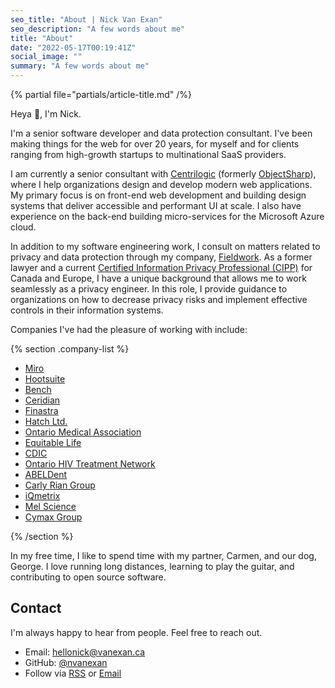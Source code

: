 ```yaml
---
seo_title: "About | Nick Van Exan"
seo_description: "A few words about me"
title: "About"
date: "2022-05-17T00:19:41Z"
social_image: ""
summary: "A few words about me"
---
```


{% partial file="partials/article-title.md" /%}

Heya 👋, I'm Nick.

I'm a senior software developer and data protection consultant. I've been making things for the web for over 20 years, for myself and for clients ranging from high-growth startups to multinational SaaS providers. 

I am currently a senior consultant with [Centrilogic](https://www.centrilogic.com/) (formerly [ObjectSharp](https://objectsharp.com/)), where I help organizations design and develop modern web applications. My primary focus is on front-end web development and building design systems that deliver accessible and performant UI at scale. I also have experience on the back-end building micro-services for the Microsoft Azure cloud.

In addition to my software engineering work, I consult on matters related to privacy and data protection through my company, [Fieldwork](https://fieldwork.is). As a former lawyer and a current [Certified Information Privacy Professional (CIPP)](https://iapp.org/certify/cipp/) for Canada and Europe, I have a unique background that allows me to work seamlessly as a privacy engineer. In this role, I provide guidance to organizations on how to decrease privacy risks and implement effective controls in their information systems.

Companies I've had the pleasure of working with include:

{% section .company-list %}

- [Miro](https://miro.com/)
- [Hootsuite](https://hootsuite.com/)
- [Bench](https://bench.co/)
- [Ceridian](https://www.ceridian.com/)
- [Finastra](https://www.finastra.com/)
- [Hatch Ltd.](https://www.hatch.com/)
- [Ontario Medical Association](https://www.oma.org/)
- [Equitable Life](https://www.equitable.ca/)
- [CDIC](https://www.cdic.ca/)
- [Ontario HIV Treatment Network](https://www.ohtn.on.ca/)
- [ABELDent](https://www.abeldent.com/)
- [Carly Rian Group](https://carlyriangroup.com/)
- [iQmetrix](https://iqmetrix.com/)
- [Mel Science](https://melscience.com/)
- [Cymax Group](https://www.cymaxgroup.com/)

{% /section %}

In my free time, I like to spend time with my partner, Carmen, and our dog, George. I love running long distances, learning to play the guitar, and contributing to open source software.

## Contact

I'm always happy to hear from people. Feel free to reach out.

- Email: [hellonick@vanexan.ca](mailto:hellonick@vanexan.ca)
- GitHub: [@nvanexan](https://github.com/nvanexan)
- Follow via [RSS](/feed.xml) or [Email](https://buttondown.email/nickvanexan)
